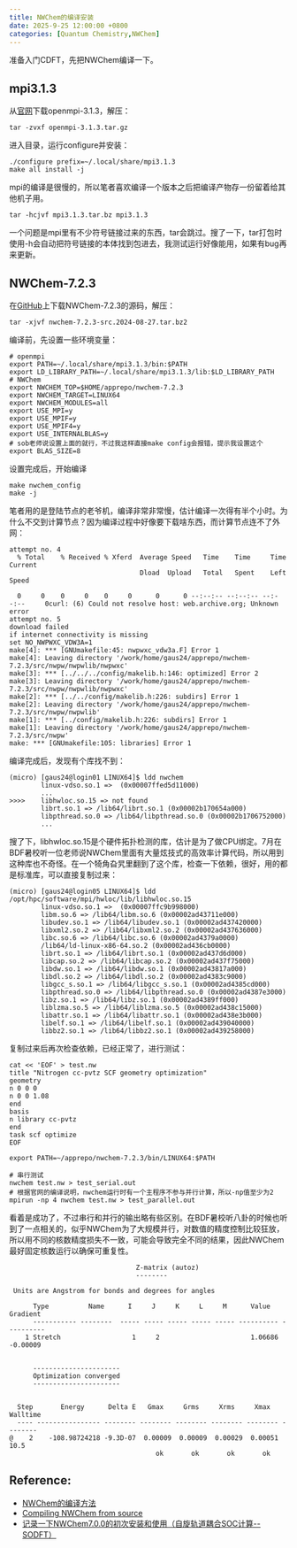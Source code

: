 ```yaml
---
title: NWChem的编译安装
date: 2025-9-25 12:00:00 +0800
categories: [Quantum Chemistry,NWChem]  
---
```


准备入门CDFT，先把NWChem编译一下。

## mpi3.1.3
从[官网](https://www.open-mpi.org/software/ompi/v3.1/)下载openmpi-3.1.3，解压：
```
tar -zvxf openmpi-3.1.3.tar.gz
```
进入目录，运行configure并安装：
```
./configure prefix=~/.local/share/mpi3.1.3
make all install -j
```
mpi的编译是很慢的，所以笔者喜欢编译一个版本之后把编译产物存一份留着给其他机子用。
```
tar -hcjvf mpi3.1.3.tar.bz mpi3.1.3
```
一个问题是mpi里有不少符号链接过来的东西，tar会跳过。搜了一下，tar打包时使用-h会自动把符号链接的本体找到包进去，我测试运行好像能用，如果有bug再来更新。

## NWChem-7.2.3
在[GitHub](https://github.com/nwchemgit/nwchem/releases/tag/v7.2.3-release)上下载NWChem-7.2.3的源码，解压：
```
tar -xjvf nwchem-7.2.3-src.2024-08-27.tar.bz2
```
编译前，先设置一些环境变量：
```
# openmpi
export PATH=~/.local/share/mpi3.1.3/bin:$PATH
export LD_LIBRARY_PATH=~/.local/share/mpi3.1.3/lib:$LD_LIBRARY_PATH
# NWChem
export NWCHEM_TOP=$HOME/apprepo/nwchem-7.2.3
export NWCHEM_TARGET=LINUX64
export NWCHEM_MODULES=all
export USE_MPI=y
export USE_MPIF=y
export USE_MPIF4=y
export USE_INTERNALBLAS=y
# sob老师说设置上面的就行，不过我这样直接make config会报错，提示我设置这个
export BLAS_SIZE=8
```
设置完成后，开始编译
```
make nwchem_config
make -j
```
笔者用的是登陆节点的老爷机，编译非常非常慢，估计编译一次得有半个小时。为什么不交到计算节点？因为编译过程中好像要下载啥东西，而计算节点连不了外网：
```
attempt no. 4
  % Total    % Received % Xferd  Average Speed   Time    Time     Time  Current
                                 Dload  Upload   Total   Spent    Left  Speed

  0     0    0     0    0     0      0      0 --:--:-- --:--:-- --:--:--     0curl: (6) Could not resolve host: web.archive.org; Unknown error
attempt no. 5
download failed
if internet connectivity is missing
set NO_NWPWXC_VDW3A=1
make[4]: *** [GNUmakefile:45: nwpwxc_vdw3a.F] Error 1
make[4]: Leaving directory '/work/home/gaus24/apprepo/nwchem-7.2.3/src/nwpw/nwpwlib/nwpwxc'
make[3]: *** [../../../config/makelib.h:146: optimized] Error 2
make[3]: Leaving directory '/work/home/gaus24/apprepo/nwchem-7.2.3/src/nwpw/nwpwlib/nwpwxc'
make[2]: *** [../../config/makelib.h:226: subdirs] Error 1
make[2]: Leaving directory '/work/home/gaus24/apprepo/nwchem-7.2.3/src/nwpw/nwpwlib'
make[1]: *** [../config/makelib.h:226: subdirs] Error 1
make[1]: Leaving directory '/work/home/gaus24/apprepo/nwchem-7.2.3/src/nwpw'
make: *** [GNUmakefile:105: libraries] Error 1
```
编译完成后，发现有个库找不到：
```
(micro) [gaus24@login01 LINUX64]$ ldd nwchem
        linux-vdso.so.1 =>  (0x00007ffed5d11000)
        ...
>>>>    libhwloc.so.15 => not found
        librt.so.1 => /lib64/librt.so.1 (0x00002b170654a000)
        libpthread.so.0 => /lib64/libpthread.so.0 (0x00002b1706752000)
        ...
```
搜了下，libhwloc.so.15是个硬件拓扑检测的库，估计是为了做CPU绑定。7月在BDF暑校听一位老师说NWChem里面有大量炫技式的高效率计算代码，所以用到这种库也不奇怪。在一个犄角旮旯里翻到了这个库，检查一下依赖，很好，用的都是标准库，可以直接复制过来：
```
(micro) [gaus24@login05 LINUX64]$ ldd /opt/hpc/software/mpi/hwloc/lib/libhwloc.so.15
        linux-vdso.so.1 =>  (0x00007ffc9b998000)
        libm.so.6 => /lib64/libm.so.6 (0x00002ad43711e000)
        libudev.so.1 => /lib64/libudev.so.1 (0x00002ad437420000)
        libxml2.so.2 => /lib64/libxml2.so.2 (0x00002ad437636000)
        libc.so.6 => /lib64/libc.so.6 (0x00002ad4379a0000)
        /lib64/ld-linux-x86-64.so.2 (0x00002ad436cb0000)
        librt.so.1 => /lib64/librt.so.1 (0x00002ad437d6d000)
        libcap.so.2 => /lib64/libcap.so.2 (0x00002ad437f75000)
        libdw.so.1 => /lib64/libdw.so.1 (0x00002ad43817a000)
        libdl.so.2 => /lib64/libdl.so.2 (0x00002ad4383c9000)
        libgcc_s.so.1 => /lib64/libgcc_s.so.1 (0x00002ad4385cd000)
        libpthread.so.0 => /lib64/libpthread.so.0 (0x00002ad4387e3000)
        libz.so.1 => /lib64/libz.so.1 (0x00002ad4389ff000)
        liblzma.so.5 => /lib64/liblzma.so.5 (0x00002ad438c15000)
        libattr.so.1 => /lib64/libattr.so.1 (0x00002ad438e3b000)
        libelf.so.1 => /lib64/libelf.so.1 (0x00002ad439040000)
        libbz2.so.1 => /lib64/libbz2.so.1 (0x00002ad439258000)
```
复制过来后再次检查依赖，已经正常了，进行测试：
```
cat << 'EOF' > test.nw
title "Nitrogen cc-pvtz SCF geometry optimization"
geometry
n 0 0 0
n 0 0 1.08
end
basis
n library cc-pvtz
end
task scf optimize
EOF

export PATH=~/apprepo/nwchem-7.2.3/bin/LINUX64:$PATH

# 串行测试
nwchem test.nw > test_serial.out
# 根据官网的编译说明，nwchem运行时有一个主程序不参与并行计算，所以-np值至少为2 
mpirun -np 4 nwchem test.nw > test_parallel.out
```
看着是成功了，不过串行和并行的输出略有些区别。在BDF暑校听八卦的时候也听到了一点相关的，似乎NWChem为了大规模并行，对数值的精度控制比较狂放，所以用不同的核数精度损失不一致，可能会导致完全不同的结果，因此NWChem最好固定核数运行以确保可重复性。
```
                                Z-matrix (autoz)
                                -------- 

 Units are Angstrom for bonds and degrees for angles

      Type          Name      I     J     K     L     M      Value     Gradient
      ----------- --------  ----- ----- ----- ----- ----- ---------- ----------
    1 Stretch                  1     2                       1.06686   -0.00009


      ----------------------
      Optimization converged
      ----------------------


  Step       Energy      Delta E   Gmax     Grms     Xrms     Xmax   Walltime
  ---- ---------------- -------- -------- -------- -------- -------- --------
@    2    -108.98724218 -9.3D-07  0.00009  0.00009  0.00029  0.00051     10.5
                                     ok       ok       ok       ok  
```

## Reference:
- [NWChem的编译方法](http://bbs.keinsci.com/forum.php?mod=viewthread&tid=498&fromuid=63020)
- [Compiling NWChem from source](https://nwchemgit.github.io/Compiling-NWChem.html)
- [记录一下NWChem7.0.0的初次安装和使用（自旋轨道耦合SOC计算--SODFT）](http://bbs.keinsci.com/forum.php?mod=viewthread&tid=17288&fromuid=63020)

